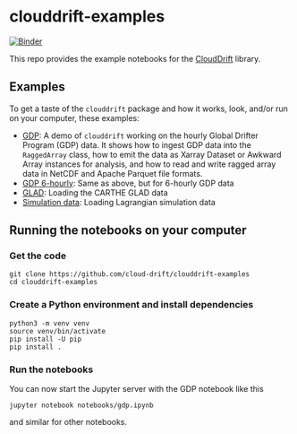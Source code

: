 # clouddrift-examples

[![Binder](https://mybinder.org/badge_logo.svg)](https://mybinder.org/v2/gh/Cloud-Drift/clouddrift-examples/main?labpath=notebooks)

This repo provides the example notebooks for the
[CloudDrift](https://github.com/cloud-drift/clouddrift) library.

## Examples

To get a taste of the `clouddrift` package and how it works,
look, and/or run on your computer, these examples:

* [GDP](notebooks/gdp.ipynb): A demo of `clouddrift` working on the
  hourly Global Drifter Program (GDP) data. It shows how to ingest GDP data
  into the `RaggedArray` class, how to emit the data as Xarray Dataset or 
  Awkward Array instances for analysis, and how to read and write ragged
  array data in NetCDF and Apache Parquet file formats.
* [GDP 6-hourly](notebooks/gdp.ipynb): Same as above, but for 6-hourly GDP data
* [GLAD](notebooks/glad.ipynb): Loading the CARTHE GLAD data
* [Simulation data](notebooks/simulation-data.ipynb): Loading Lagrangian simulation data

## Running the notebooks on your computer

### Get the code

```
git clone https://github.com/cloud-drift/clouddrift-examples
cd clouddrift-examples
```

### Create a Python environment and install dependencies

```
python3 -m venv venv
source venv/bin/activate
pip install -U pip
pip install .
```

### Run the notebooks

You can now start the Jupyter server with the GDP notebook like this

```
jupyter notebook notebooks/gdp.ipynb
```

and similar for other notebooks.
